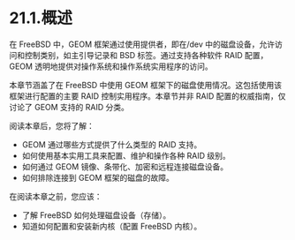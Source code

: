 # 21.1.概述

在 FreeBSD 中，GEOM 框架通过使用提供者，即在/dev 中的磁盘设备，允许访问和控制类别，如主引导记录和 BSD 标签。通过支持各种软件 RAID 配置，GEOM 透明地提供对操作系统和操作系统实用程序的访问。

本章节涵盖了在 FreeBSD 中使用 GEOM 框架下的磁盘使用情况。这包括使用该框架进行配置的主要 RAID 控制实用程序。本章节并非 RAID 配置的权威指南，仅讨论了 GEOM 支持的 RAID 分类。

阅读本章后，您将了解：

* GEOM 通过哪些方式提供了什么类型的 RAID 支持。
* 如何使用基本实用工具来配置、维护和操作各种 RAID 级别。
* 如何通过 GEOM 镜像、条带化、加密和远程连接磁盘设备。
* 如何排除连接到 GEOM 框架的磁盘的故障。

在阅读本章之前，您应该：

* 了解 FreeBSD 如何处理磁盘设备（存储）。
* 知道如何配置和安装新内核（配置 FreeBSD 内核）。
